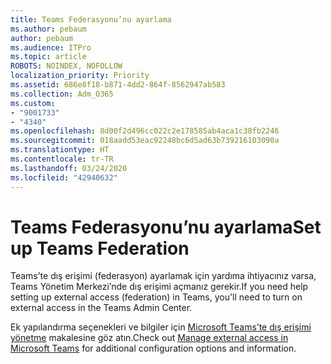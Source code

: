 ```yaml
---
title: Teams Federasyonu’nu ayarlama
ms.author: pebaum
author: pebaum
ms.audience: ITPro
ms.topic: article
ROBOTS: NOINDEX, NOFOLLOW
localization_priority: Priority
ms.assetid: 686e8f18-b871-4dd2-864f-8562947ab583
ms.collection: Adm_O365
ms.custom:
- "9001733"
- "4340"
ms.openlocfilehash: 8d00f2d496cc022c2e178585ab4aca1c38fb2246
ms.sourcegitcommit: 018aadd53eac92248bc6d5ad63b739216103090a
ms.translationtype: HT
ms.contentlocale: tr-TR
ms.lasthandoff: 03/24/2020
ms.locfileid: "42940632"
---
```

# <a name="set-up-teams-federation"></a><span data-ttu-id="068ea-102">Teams Federasyonu’nu ayarlama</span><span class="sxs-lookup"><span data-stu-id="068ea-102">Set up Teams Federation</span></span>

<span data-ttu-id="068ea-103">Teams’te dış erişimi (federasyon) ayarlamak için yardıma ihtiyacınız varsa, Teams Yönetim Merkezi’nde dış erişimi açmanız gerekir.</span><span class="sxs-lookup"><span data-stu-id="068ea-103">If you need help setting up external access (federation) in Teams, you'll need to turn on external access in the Teams Admin Center.</span></span>

<span data-ttu-id="068ea-104">Ek yapılandırma seçenekleri ve bilgiler için [Microsoft Teams’te dış erişimi yönetme](https://docs.microsoft.com/microsoftteams/manage-external-access) makalesine göz atın.</span><span class="sxs-lookup"><span data-stu-id="068ea-104">Check out [Manage external access in Microsoft Teams](https://docs.microsoft.com/microsoftteams/manage-external-access) for additional configuration options and information.</span></span>
